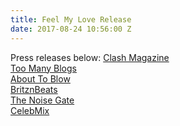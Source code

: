 ```yaml
---
title: Feel My Love Release
date: 2017-08-24 10:56:00 Z
---
```


Press releases below:
[Clash Magazine](http://www.clashmusic.com/news/track-of-the-day-258-oj-fridel)<br>
[Too Many Blogs](http://toomanyblogs.co.uk/2017/09/04/whats-new-oj-fridel-feel-love-ft-byfyn/)<br>
[About To Blow](http://www.abouttoblow.com/oj-fridel-feel-love-ft-byfn/)<br>
[BritznBeats](https://www.britznbeatz.co.uk/single-post/2017/10/02/OJ-Fridel-Launch-Solo-Release-Feel-My-Love-Ft-BYFYN)<br>
[The Noise Gate](http://www.thenoisegate.com/oj-fridel-ft-byfyn-feel-my-love/)<br>
[CelebMix](http://celebmix.com/tag/oj-fridel/)